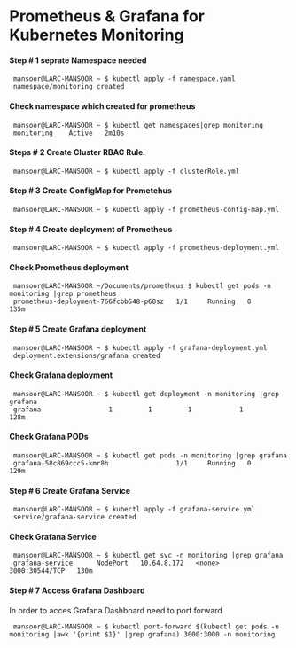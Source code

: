 # Prometheus & Grafana for Kubernetes Monitoring 

#### Step # 1 seprate Namespace needed ####

     mansoor@LARC-MANSOOR ~ $ kubectl apply -f namespace.yaml 
     namespace/monitoring created

#### Check namespace which created for prometheus ####
     mansoor@LARC-MANSOOR ~ $ kubectl get namespaces|grep monitoring
     monitoring    Active   2m10s
     
#### Steps # 2 Create Cluster RBAC Rule. ####
     mansoor@LARC-MANSOOR ~ $ kubectl apply -f clusterRole.yml

#### Step # 3 Create ConfigMap for Prometehus 
     mansoor@LARC-MANSOOR ~ $ kubectl apply -f prometheus-config-map.yml

#### Step # 4 Create deployment of Prometheus #### 
     mansoor@LARC-MANSOOR ~ $ kubectl apply -f prometheus-deployment.yml
    
#### Check Prometheus deployment 
     mansoor@LARC-MANSOOR ~/Documents/prometheus $ kubectl get pods -n monitoring |grep prometheus
     prometheus-deployment-766fcbb548-p68sz   1/1     Running   0          135m

#### Step # 5 Create Grafana deployment ####
     mansoor@LARC-MANSOOR ~ $ kubectl apply -f grafana-deployment.yml
     deployment.extensions/grafana created
     
#### Check Grafana deployment #### 
     mansoor@LARC-MANSOOR ~ $ kubectl get deployment -n monitoring |grep grafana
     grafana                 1         1         1            1           128m

#### Check Grafana PODs
     mansoor@LARC-MANSOOR ~ $ kubectl get pods -n monitoring |grep grafana 
     grafana-58c869ccc5-kmr8h                 1/1     Running   0          129m
     
#### Step # 6 Create Grafana Service #### 
     mansoor@LARC-MANSOOR ~ $ kubectl apply -f grafana-service.yml
     service/grafana-service created

#### Check Grafana Service #### 
     mansoor@LARC-MANSOOR ~ $ kubectl get svc -n monitoring |grep grafana
     grafana-service      NodePort   10.64.8.172   <none>        3000:30544/TCP   130m
 
 #### Step # 7 Access Grafana Dashboard
 In order to acces Grafana Dashboard need to port forward 
     
     mansoor@LARC-MANSOOR ~ $ kubectl port-forward $(kubectl get pods -n monitoring |awk '{print $1}' |grep grafana) 3000:3000 -n monitoring




